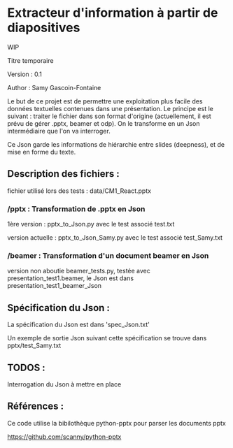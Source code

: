 # Extracteur d'information à partir de diapositives

WIP

Titre temporaire

Version : 0.1

Author : Samy Gascoin-Fontaine

Le but de ce projet est de permettre une exploitation plus facile des données textuelles contenues dans une présentation. Le principe est le suivant : traiter le fichier dans son format d'origine (actuellement, il est prévu de gérer .pptx, beamer et odp). On le transforme en un Json intermédiaire que l'on va interroger. 

Ce Json garde les informations de hiérarchie entre slides (deepness), et de mise en forme du texte.

## Description des fichiers :

fichier utilisé lors des tests : data/CM1_React.pptx

### /pptx : Transformation de .pptx en Json

1ère version : pptx_to_Json.py avec le test associé test.txt

version actuelle : pptx_to_Json_Samy.py avec le test associé test_Samy.txt

### /beamer : Transformation d'un document beamer en Json

version non aboutie beamer_tests.py, testée avec presentation_test1.beamer, le Json est dans presentation_test1_beamer_Json

## Spécification du Json :

La spécification du Json est dans 'spec_Json.txt'	        

Un exemple de sortie Json suivant cette spécification se trouve dans pptx/test_Samy.txt


## TODOS :

Interrogation du Json à mettre en place

## Références : 

Ce code utilise la bibilothèque python-pptx pour parser les documents pptx

https://github.com/scanny/python-pptx
